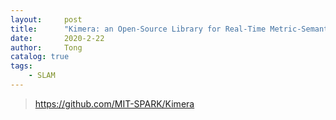 ```yaml
---
layout:     post
title:      "Kimera: an Open-Source Library for Real-Time Metric-Semantic Localization and Mapping [2019]"
date:       2020-2-22
author:     Tong
catalog: true
tags:
    - SLAM
---
```


> https://github.com/MIT-SPARK/Kimera

###
